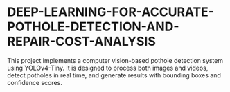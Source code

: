 # DEEP-LEARNING-FOR-ACCURATE-POTHOLE-DETECTION-AND-REPAIR-COST-ANALYSIS
This project implements a computer vision-based pothole detection system using YOLOv4-Tiny. It is designed to process both images and videos, detect potholes in real time, and generate results with bounding boxes and confidence scores.  
